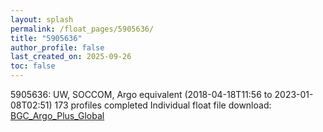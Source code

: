 ```yaml
---
layout: splash
permalink: /float_pages/5905636/
title: "5905636"
author_profile: false
last_created_on: 2025-09-26
toc: false
---
```

 
5905636: UW, SOCCOM, Argo equivalent (2018-04-18T11:56 to 2023-01-08T02:51)
173 profiles completed
Individual float file download: [BGC_Argo_Plus_Global](https://ftp.soest.hawaii.edu/bgc_argo_plus/Individual_Floats/outliers_removed/5905636_Sprof_processed.nc)
